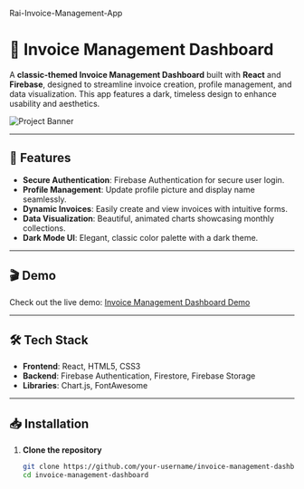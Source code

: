 <h>Rai-Invoice-Management-App
</h>


# 📜 Invoice Management Dashboard

A **classic-themed Invoice Management Dashboard** built with **React** and **Firebase**, designed to streamline invoice creation, profile management, and data visualization. This app features a dark, timeless design to enhance usability and aesthetics.

![Project Banner](https://via.placeholder.com/800x200) <!-- Replace with your own project banner -->

---

## 🚀 Features

- **Secure Authentication**: Firebase Authentication for secure user login.
- **Profile Management**: Update profile picture and display name seamlessly.
- **Dynamic Invoices**: Easily create and view invoices with intuitive forms.
- **Data Visualization**: Beautiful, animated charts showcasing monthly collections.
- **Dark Mode UI**: Elegant, classic color palette with a dark theme.

---

## 🎬 Demo

Check out the live demo: [Invoice Management Dashboard Demo](https://your-demo-link.com)

---

## 🛠️ Tech Stack

- **Frontend**: React, HTML5, CSS3
- **Backend**: Firebase Authentication, Firestore, Firebase Storage
- **Libraries**: Chart.js, FontAwesome

---

## 📥 Installation

1. **Clone the repository**

   ```bash
   git clone https://github.com/your-username/invoice-management-dashboard.git
   cd invoice-management-dashboard

